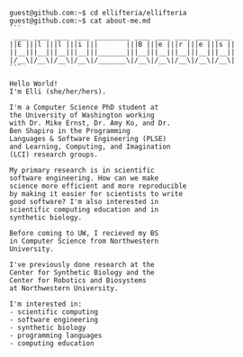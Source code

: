 ``````
guest@github.com:~$ cd ellifteria/ellifteria
guest@github.com:~$ cat about-me.md
```
 ____ ____ ____ ____ _________ ____ ____ ____ ____ ____ 
||E |||l |||l |||i |||       |||B |||e |||r |||e |||s ||
||__|||__|||__|||__|||_______|||__|||__|||__|||__|||__||
|/__\|/__\|/__\|/__\|/_______\|/__\|/__\|/__\|/__\|/__\|
```

Hello World!
I'm Elli (she/her/hers).

I'm a Computer Science PhD student at
the University of Washington working
with Dr. Mike Ernst, Dr. Amy Ko, and Dr.
Ben Shapiro in the Programming
Languages & Software Engineering (PLSE)
and Learning, Computing, and Imagination
(LCI) research groups.

My primary research is in scientific 
software engineering. How can we make
science more efficient and more reproducible
by making it easier for scientists to write
good software? I'm also interested in
scientific computing education and in
synthetic biology.

Before coming to UW, I recieved my BS
in Computer Science from Northwestern
University.

I've previously done research at the
Center for Synthetic Biology and the
Center for Robotics and Biosystems
at Northwestern University.

I'm interested in:
- scientific computing
- software engineering
- synthetic biology
- programming languages
- computing education
``````
